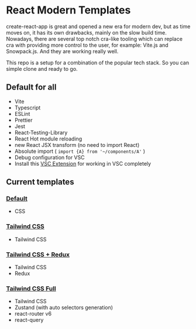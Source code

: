 # React Modern Templates

create-react-app is great and opened a new era for modern dev, but as time moves on, it has its own drawbacks, mainly on the slow build time. Nowadays, there are several top notch cra-like tooling which can replace cra with providing more control to the user, for example: Vite.js and Snowpack.js. And they are working really well.

This repo is a setup for a combination of the popular tech stack. So you can simple clone and ready to go.

## Default for all

- Vite
- Typescript
- ESLint
- Prettier
- Jest
- React-Testing-Library
- React Hot module reloading
- new React JSX transform (no need to import React)
- Absolute import ( `import {A} from '~/components/A'` )
- Debug configuration for VSC
- Install this [VSC Extension](https://marketplace.visualstudio.com/items?itemName=antfu.vite) for working in VSC completely

## Current templates

### [Default](https://github.com/Albert-Gao/React-Modern-Templates/tree/master/default)

- CSS

### [Tailwind CSS](https://github.com/Albert-Gao/React-Modern-Templates/tree/master/tailwindcss)

- Tailwind CSS

### [Tailwind CSS + Redux](https://github.com/Albert-Gao/React-Modern-Templates/tree/master/tailwindcss-redux)

- Tailwind CSS
- Redux

### [Tailwind CSS Full](https://github.com/Albert-Gao/React-Modern-Templates/tree/master/tailwindcss-full)

- Tailwind CSS
- Zustand (with auto selectors generation)
- react-router v6
- react-query
